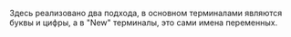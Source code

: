 Здесь реализовано два подхода, в основном терминалами являются буквы и цифры, 
а в "New" терминалы, это сами имена переменных.